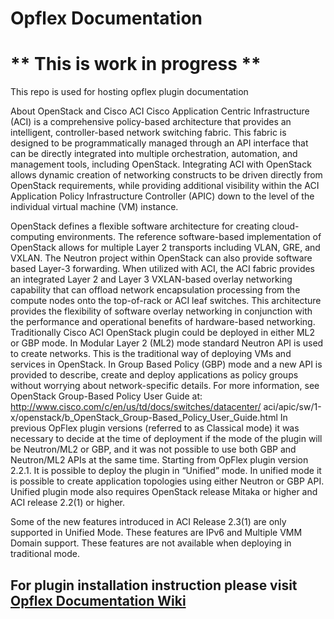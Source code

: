 # Opflex Documentation


# ** This is work in progress **

This repo is used for hosting opflex plugin documentation

About OpenStack and Cisco ACI
Cisco Application Centric Infrastructure (ACI) is a comprehensive policy-based architecture that provides an
intelligent, controller-based network switching fabric. This fabric is designed to be programmatically managed
through an API interface that can be directly integrated into multiple orchestration, automation, and management
tools, including OpenStack. Integrating ACI with OpenStack allows dynamic creation of networking constructs
to be driven directly from OpenStack requirements, while providing additional visibility within the ACI
Application Policy Infrastructure Controller (APIC) down to the level of the individual virtual machine (VM)
instance.

OpenStack defines a flexible software architecture for creating cloud-computing environments. The reference
software-based implementation of OpenStack allows for multiple Layer 2 transports including VLAN, GRE,
and VXLAN. The Neutron project within OpenStack can also provide software based Layer-3 forwarding.
When utilized with ACI, the ACI fabric provides an integrated Layer 2 and Layer 3 VXLAN-based overlay
networking capability that can offload network encapsulation processing from the compute nodes onto the
top-of-rack or ACI leaf switches. This architecture provides the flexibility of software overlay networking in
conjunction with the performance and operational benefits of hardware-based networking.
Traditionally Cisco ACI OpenStack plugin could be deployed in either ML2 or GBP mode. In Modular Layer
2 (ML2) mode standard Neutron API is used to create networks. This is the traditional way of deploying VMs
and services in OpenStack. In Group Based Policy (GBP) mode and a new API is provided to describe, create
and deploy applications as policy groups without worrying about network-specific details. For more information,
see OpenStack Group-Based Policy User Guide at: http://www.cisco.com/c/en/us/td/docs/switches/datacenter/
aci/apic/sw/1-x/openstack/b_OpenStack_Group-Based_Policy_User_Guide.html
In previous OpFlex plugin versions (referred to as Classical mode) it was necessary to decide at the time of
deployment if the mode of the plugin will be Neutron/ML2 or GBP, and it was not possible to use both GBP
and Neutron/ML2 APIs at the same time. Starting from OpFlex plugin version 2.2.1. It is possible to deploy
the plugin in “Unified” mode. In unified mode it is possible to create application topologies using either
Neutron or GBP API. Unified plugin mode also requires OpenStack release Mitaka or higher and ACI release
2.2(1) or higher.


Some of the new features introduced in ACI Release 2.3(1) are only supported in Unified Mode. These features
are IPv6 and Multiple VMM Domain support. These features are not available when deploying in traditional
mode.

## For plugin installation instruction please visit [Opflex Documentation Wiki](https://github.com/noironetworks/opflex-documentation/wiki)


